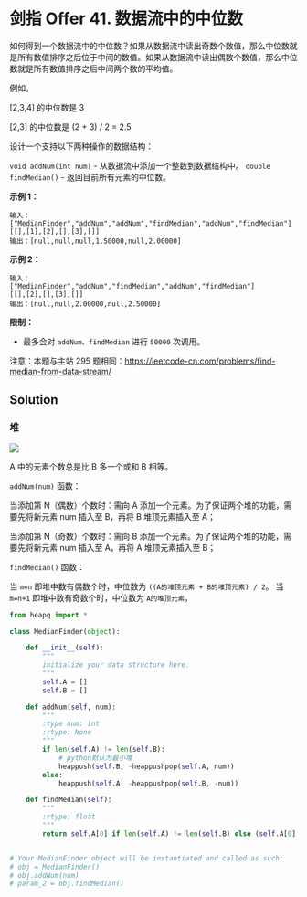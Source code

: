 # 剑指 Offer 41. 数据流中的中位数

如何得到一个数据流中的中位数？如果从数据流中读出奇数个数值，那么中位数就是所有数值排序之后位于中间的数值。如果从数据流中读出偶数个数值，那么中位数就是所有数值排序之后中间两个数的平均值。

例如，

[2,3,4] 的中位数是 3

[2,3] 的中位数是 (2 + 3) / 2 = 2.5

设计一个支持以下两种操作的数据结构：

`void addNum(int num)` - 从数据流中添加一个整数到数据结构中。
`double findMedian()` - 返回目前所有元素的中位数。

**示例 1：**

```
输入：
["MedianFinder","addNum","addNum","findMedian","addNum","findMedian"]
[[],[1],[2],[],[3],[]]
输出：[null,null,null,1.50000,null,2.00000]
```

**示例 2：**

```
输入：
["MedianFinder","addNum","findMedian","addNum","findMedian"]
[[],[2],[],[3],[]]
输出：[null,null,2.00000,null,2.50000]
```

**限制：**

-   最多会对 `addNum、findMedian` 进行 `50000` 次调用。

注意：本题与主站 295 题相同：https://leetcode-cn.com/problems/find-median-from-data-stream/

## Solution

### 堆

![](https://pic.leetcode-cn.com/25837f1b195e56de20587a4ed97d9571463aa611789e768914638902add351f4-Picture1.png)

A 中的元素个数总是比 B 多一个或和 B 相等。

`addNum(num)` 函数：

当添加第 N（偶数）个数时：需向 A 添加一个元素。为了保证两个堆的功能，需要先将新元素 num 插入至 B，再将 B 堆顶元素插入至 A；

当添加第 N（奇数）个数时：需向 B 添加一个元素。为了保证两个堆的功能，需要先将新元素 num 插入至 A，再将 A 堆顶元素插入至 B；

`findMedian()` 函数：

当 `m=n` 即堆中数有偶数个时，中位数为 `((A的堆顶元素 + B的堆顶元素) / 2`。
当 `m=n+1` 即堆中数有奇数个时，中位数为 `A的堆顶元素`。

```python
from heapq import *

class MedianFinder(object):

    def __init__(self):
        """
        initialize your data structure here.
        """
        self.A = []
        self.B = []

    def addNum(self, num):
        """
        :type num: int
        :rtype: None
        """
        if len(self.A) != len(self.B):
            # python默认为最小堆
            heappush(self.B, -heappushpop(self.A, num))
        else:
            heappush(self.A, -heappushpop(self.B, -num))

    def findMedian(self):
        """
        :rtype: float
        """
        return self.A[0] if len(self.A) != len(self.B) else (self.A[0] - self.B[0]) / 2.0


# Your MedianFinder object will be instantiated and called as such:
# obj = MedianFinder()
# obj.addNum(num)
# param_2 = obj.findMedian()
```
